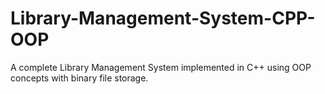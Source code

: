 # Library-Management-System-CPP-OOP
A complete Library Management System implemented in C++ using OOP concepts with binary file storage.

